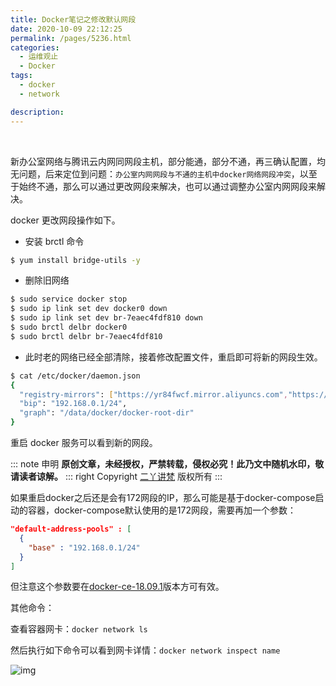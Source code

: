 ```yaml
---
title: Docker笔记之修改默认网段
date: 2020-10-09 22:12:25
permalink: /pages/5236.html
categories:
  - 运维观止
  - Docker
tags:
  - docker
  - network

description:
---
```


<br><ArticleTopAd></ArticleTopAd>


新办公室网络与腾讯云内网同网段主机，部分能通，部分不通，再三确认配置，均无问题，后来定位到问题：`办公室内网网段与不通的主机中docker网络网段冲突`，以至于始终不通，那么可以通过更改网段来解决，也可以通过调整办公室内网网段来解决。



docker 更改网段操作如下。



- 安装 brctl 命令



```sh
$ yum install bridge-utils -y
```



- 删除旧网络



```sh
$ sudo service docker stop
$ sudo ip link set dev docker0 down
$ sudo ip link set dev br-7eaec4fdf810 down
$ sudo brctl delbr docker0
$ sudo brctl delbr br-7eaec4fdf810
```



- 此时老的网络已经全部清除，接着修改配置文件，重启即可将新的网段生效。



```sh
$ cat /etc/docker/daemon.json
{
  "registry-mirrors": ["https://yr84fwcf.mirror.aliyuncs.com","https://registry.docker-cn.com"],
  "bip": "192.168.0.1/24",
  "graph": "/data/docker/docker-root-dir"
}
```



重启 docker 服务可以看到新的网段。

::: note 申明
**原创文章<Badge text='eryajf' />，未经授权，严禁转载，侵权必究！此乃文中随机水印，敬请读者谅解。**
::: right
Copyright  [二丫讲梵](https://wiki.eryajf.net) 版权所有
:::

如果重启docker之后还是会有172网段的IP，那么可能是基于docker-compose启动的容器，docker-compose默认使用的是172网段，需要再加一个参数：

```json
"default-address-pools" : [
  {
    "base" : "192.168.0.1/24"
  }
]
```

但注意这个参数要在[docker-ce-18.09.1](https://download.docker.com/linux/centos/7/x86_64/stable/Packages/docker-ce-18.09.1-3.el7.x86_64.rpm)版本方可有效。

其他命令：

查看容器网卡：`docker network ls`

然后执行如下命令可以看到网卡详情：`docker network inspect name`


![img](http://t.eryajf.net/imgs/2021/09/a8530db9a1aeead1.jpg)


<br><ArticleTopAd></ArticleTopAd>
